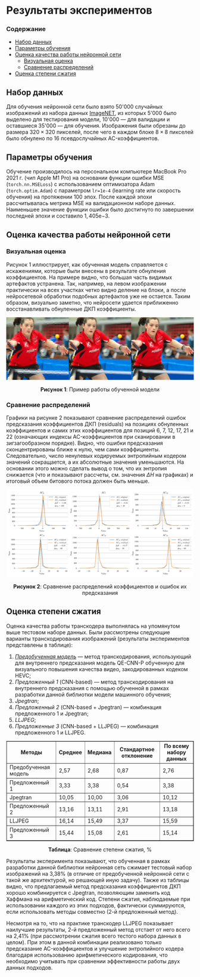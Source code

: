 # Результаты экспериментов

### Содержание
- [Набор данных](#набор-данных)
- [Параметры обучения](#параметры-обучения)
- [Оценка качества работы нейронной сети](#оценка-качества-работы-нейронной-сети)
  - [Визуальная оценка](#визуальная-оценка)
  - [Сравнение распределений](#сравнение-распределений)
- [Оценка степени сжатия](#оценка-степени-сжатия)


## Набор данных

Для обучения нейронной сети было взято 50'000 случайных изображений из набора данных [ImageNET](https://www.image-net.org/), из которых 5'000 было выделено для тестирования модели, 10'000 — для валидации и оставшиеся 35'000 — для обучения. Изображения были обрезаны до размера $320\times320$ пикселей, после чего в каждом блоке $8\times8$ пикселей было обнулено по 16 псевдослучайных AC-коэффициентов.

## Параметры обучения

Обучение производилось на персональном компьютере MacBook Pro 2021 г. (чип Apple M1 Pro) на основании функции ошибки MSE (`torch.nn.MSELoss`) с использованием оптимизатора Adam (`torch.optim.Adam`) с параметром `lr=1e-4` (learning rate или скорость обучения) на протяжении 100 эпох. После каждой эпохи рассчитывалась метрика MSE на валидационном наборе данных. Наименьшее значение функции ошибки было достигнуто по завершении последней эпохи и составило $1,405\mathrm{e}{-3}$.

## Оценка качества работы нейронной сети

### Визуальная оценка

Рисунок 1 иллюстрирует, как обученная модель справляется с искажениями, которые были внесены в результате обнуления коэффициентов. На примере видно, что большая часть видимых артефактов устранена. Так, например, на левом изображении практически на всех участках четко видно деление на блоки, а после нейросетевой обработки подобных артефактов уже не остается. Таким образом, визуально заметно, что нейросети удается приближенно восстанавливать обнуленные ДКП коэффициенты.

<div align="center">
  <img
    src="image-transformation-example.png"
    alt="Пример работы обученной модели"
    title="Пример работы обученной модели"
    width="800">

  <b>Рисунок 1</b>: Пример работы обученной модели
</div>

### Сравнение распределений

Графики на рисунке 2 показывают сравнение распределений ошибок предсказания коэффициентов ДКП (residuals) на позициях обнуленных коэффициентов и самих этих коэффициентов для позиций 6, 7, 12, 17, 21 и 22 (означающих индексы AC-коэффициентов при сканировании в зигзагообразном порядке). Видно, что ошибки предсказания сконцентрированы ближе к нулю, чем сами коэффициенты. Следовательно, число ненулевых кодируемых энтропийным кодером значений сокращается, а их абсолютные значения уменьшаются. На основании этого можно сделать вывод о том, что их энтропия снижается (что и показывают рассчеты, см. значения $\Delta H$ на графиках) и итоговый объем битового потока должен быть меньше.

<div align="center">
  <img
    src="coefficients_distribution.png"
    alt="Сравнение распределений коэффициентов и ошибок их предсказания"
    title="Сравнение распределений коэффициентов и ошибок их предсказания">

  <b>Рисунок 2</b>: Сравнение распределений коэффициентов и ошибок их предсказания
</div>

## Оценка степени сжатия

Оценка качества работы транскодера выполнялась на упомянутом выше тестовом наборе данных. Были рассмотрены следующие варианты транскодирования изображений (результаты экспериментов представлены в таблице):
1. [_Предобученная модель_](https://gitlab.actcognitive.org/aivideocoding/aivideoenhancement) — метод транскодирования, использующий для внутреннего предсказания модель QE-CNN-P обученную для визуального повышения качества видео, закодированных кодеком HEVC;
2. _Предложенный 1_ (CNN-based) — метод транскодирования на внутреннего предсказания с помощью обученной в рамках разработки данной библиотки модели машинного обучения;
3. _Jpegtran_;
4. _Предложенный 2_ (CNN-based + Jpegtran) — комбинация предложенного 1 и Jpegtran;
5. _LLJPEG_;
6. _Предложенные 3_ (CNN-based + LLJPEG) — комбинация предложенного 1 и LLJPEG.

<div align="center">
<table border="1">
  <tr>
    <th>Методы</th>
    <th>Среднее</th>
    <th>Медиана</th>
    <th>Стандартное отклонение</th>
    <th>По всему набору данных</th>
  </tr>
  <tr>
    <td>Предобученная модель</td>
    <td>2,57</td>
    <td>2,68</td>
    <td>0,87</td>
    <td>2,76</td>
  </tr>
  <tr>
    <td>Предложенный 1</td>
    <td>3,33</td>
    <td>3,38</td>
    <td>0,54</td>
    <td>3,38</td>
  </tr>
  <tr>
    <td>Jpegtran</td>
    <td>10,05</td>
    <td>10,00</td>
    <td>3,06</td>
    <td>10,12</td>
  </tr>
  <tr>
    <td>Предложенный 2</td>
    <td>13,16</td>
    <td>13,11</td>
    <td>2,91</td>
    <td>13,18</td>
  </tr>
  <tr>
    <td>LLJPEG</td>
    <td>16,14</td>
    <td>15,49</td>
    <td>3,37</td>
    <td>15,59</td>
  </tr>
  <tr>
    <td>Предложенный 3</td>
    <td>15,44</td>
    <td>15,08</td>
    <td>2,61</td>
    <td>15,14</td>
  </tr>
</table>

<b>Таблица</b>: Сравнение степени сжатия, %
</div>

Результаты эксперимента показывают, что обученная в рамках разработки данной библиотки нейронная сеть сжимает тестовый набор изображений на 3,38% (в отличие от предобученной нейронной сети с такой же архитектурой, но решающей иную задачу). Также из таблицы видно, что предлагаемый метод предсказания коэффициентов ДКП хорошо комбинируется с Jpegtran, позволяющим заменить код Хаффмана на арифметический код. Степени сжатия, наблюдаемые при использовании каждого из этих подходов, фактически суммируются, если использовать методы совместно (2-й предложенный метод).

Несмотря на то, что на практике транскодер LLJPEG показывает наилучшие результаты, 2-й предложенный метод отстает от него всего на 2,41% (при рассмотрении сжатия всего тестого набора данных в целом). При этом в данной комбинации реализовано только предсказание AC-коэффициентов и улучшение энтропийного кодера благодаря использованию арифметического кодирования, что необходимо учитывать при сравнении эффективности работы двух данных подходов.

